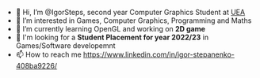 - 👋 Hi, I’m @IgorSteps, second year Computer Graphics Student at [UEA](https://www.uea.ac.uk/)
- 👀 I’m interested in Games, Computer Graphics, Programming and Maths
- 🌱 I’m currently learning OpenGL and working on **2D game**
- 📍 I'm looking for a **Student Placement for year 2022/23** in Games/Software developemnt
- 📫 How to reach me https://www.linkedin.com/in/igor-stepanenko-408ba9226/

<!---
IgorSteps/IgorSteps is a ✨ special ✨ repository because its `README.md` (this file) appears on your GitHub profile.
You can click the Preview link to take a look at your changes.
--->
